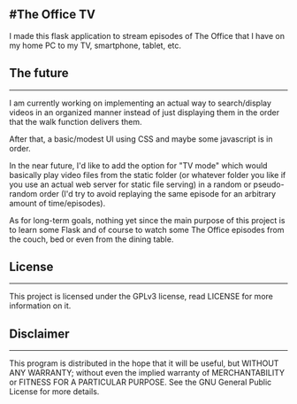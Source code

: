 #The Office TV
--------------
I made this flask application to stream episodes of The Office that I have on my home PC to my TV, smartphone, tablet, etc.

## The future
-------------
I am currently working on implementing an actual way to search/display videos in an organized manner instead of just displaying them in the order that the walk function
delivers them.

After that, a basic/modest UI using CSS and maybe some javascript is in order.

In the near future, I'd like to add the option for "TV mode" which would basically play video files from the static folder (or whatever folder you like if you 
use an actual web server for static file serving) in a random or pseudo-random order (I'd try to avoid replaying the same episode for an arbitrary amount 
of time/episodes).

As for long-term goals, nothing yet since the main purpose of this project is to learn some Flask and of course to watch some The Office episodes from the couch, 
bed or even from the dining table.

## License
----------
This project is licensed under the GPLv3 license, read LICENSE for more information on it.

## Disclaimer
-------------
This program is distributed in the hope that it will be useful, but WITHOUT ANY WARRANTY; without even the implied warranty of MERCHANTABILITY or FITNESS FOR A PARTICULAR PURPOSE. See the GNU General Public License for more details.

